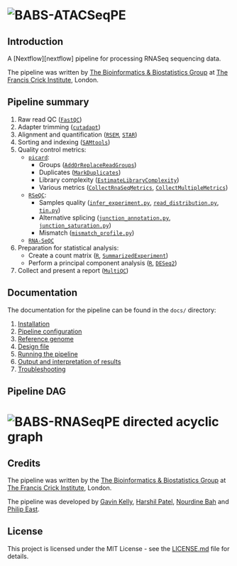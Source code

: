
# ![BABS-ATACSeqPE][logo]

## Introduction

A [Nextflow][nextflow] pipeline for processing RNASeq sequencing data.

The pipeline was written by [The Bioinformatics & Biostatistics Group][url_babs] at [The Francis Crick Institute][url_crick], London.

## Pipeline summary

1. Raw read QC ([`FastQC`](https://www.bioinformatics.babraham.ac.uk/projects/fastqc))
2. Adapter trimming ([`cutadapt`](https://cutadapt.readthedocs.io/en/stable))
3. Alignment and quantification ([`RSEM`](https://github.com/deweylab/RSEM), [`STAR`](https://github.com/alexdobin/STAR))
4. Sorting and indexing ([`SAMtools`](http://www.htslib.org/doc/samtools.html))
5. Quality control metrics:
	* [`picard`](https://broadinstitute.github.io/picard/index.html):
		* Groups ([`AddOrReplaceReadGroups`](https://broadinstitute.github.io/picard/command-line-overview.html#AddOrReplaceReadGroups))
		* Duplicates ([`MarkDuplicates`](https://broadinstitute.github.io/picard/command-line-overview.html#MarkDuplicates))
		* Library complexity ([`EstimateLibraryComplexity`](https://broadinstitute.github.io/picard/command-line-overview.html#EstimateLibraryComplexity))
		* Various metrics ([`CollectRnaSeqMetrics`](https://broadinstitute.github.io/picard/command-line-overview.html#CollectRnaSeqMetrics), [`CollectMultipleMetrics`](https://broadinstitute.github.io/picard/command-line-overview.html#CollectMultipleMetrics))
	* [`RSeQC`](http://rseqc.sourceforge.net):
		* Samples quality ([`infer_experiment.py`](http://rseqc.sourceforge.net/#infer-experiment-py), [`read_distribution.py`](http://rseqc.sourceforge.net/#read-distribution-py), [`tin.py`](http://rseqc.sourceforge.net/#tin-py))
		* Alternative splicing ([`junction_annotation.py`](http://rseqc.sourceforge.net/#junction-annotation-py), [`junction_saturation.py`](http://rseqc.sourceforge.net/#junction-saturation-py))
		* Mismatch ([`mismatch_profile.py`](http://rseqc.sourceforge.net/#mismatch-profile-py))
	* [`RNA-SeQC`](http://archive.broadinstitute.org/cancer/cga/rna-seqc)
6. Preparation for statistical analysis:
	* Create a count matrix ([`R`](https://www.r-project.org), [`SummarizedExperiment`](https://bioconductor.org/packages/release/bioc/html/SummarizedExperiment.html))
	* Perform a principal component analysis ([`R`](https://www.r-project.org), [`DESeq2`](https://bioconductor.org/packages/release/bioc/html/DESeq2.html))
8. Collect and present a report ([`MultiQC`](http://multiqc.info))

## Documentation

The documentation for the pipeline can be found in the `docs/` directory:

1. [Installation](docs/install.md)
2. [Pipeline configuration](docs/config.md)
3. [Reference genome](docs/genome.md)
4. [Design file](docs/design.md)
5. [Running the pipeline](docs/usage.md)
6. [Output and interpretation of results](docs/output.md)
7. [Troubleshooting](docs/troubleshooting.md)

## Pipeline DAG

# ![BABS-RNASeqPE directed acyclic graph][dag]

## Credits

The pipeline was written by the [The Bioinformatics & Biostatistics Group][url_babs] at [The Francis Crick Institute][url_crick], London.

The pipeline was developed by [Gavin Kelly](mailto:gavin.kelly@crick.ac.uk), [Harshil Patel](mailto:harshil.patel@crick.ac.uk), [Nourdine Bah](mailto:nourdine.bah@crick.ac.uk) and [Philip East](mailto:philip.east@crick.ac.uk).

## License

This project is licensed under the MIT License - see the [LICENSE.md](LICENSE.md) file for details.

[url_babs]: https://www.crick.ac.uk/research/science-technology-platforms/bioinformatics-and-biostatistics
[url_fastqc]: https://www.bioinformatics.babraham.ac.uk/projects/fastqc
[url_crick]: https://www.crick.ac.uk
[url_nextflow]: http://www.nextflow.io
[url_nextflow_tuto]: http://www.nextflow.io/docs/latest/getstarted.html#get-started
[url_picard]: https://broadinstitute.github.io/picard/index.html
[url_picard_complexity]: https://broadinstitute.github.io/picard/command-line-overview.html#EstimateLibraryComplexity
[url_picard_duplicate]: https://broadinstitute.github.io/picard/command-line-overview.html#MarkDuplicates
[url_picard_group]: https://broadinstitute.github.io/picard/command-line-overview.html#AddOrReplaceReadGroups
[url_picard_multimetrics]: https://broadinstitute.github.io/picard/command-line-overview.html#CollectMultipleMetrics
[url_picard_rnaseqmetrics]: https://broadinstitute.github.io/picard/command-line-overview.html#CollectRnaSeqMetrics
[url_cutadapt]: https://cutadapt.readthedocs.io/en/stable
[url_star]: https://github.com/alexdobin/STAR
[url_rsem]: https://github.com/deweylab/RSEM
[url_rsem_calculate_expression]: http://deweylab.biostat.wisc.edu/rsem/rsem-calculate-expression.html
[url_r]: https://www.r-project.org
[url_deseq2]: https://bioconductor.org/packages/release/bioc/html/DESeq2.html
[url_summarized_experiment]: https://bioconductor.org/packages/release/bioc/html/SummarizedExperiment.html
[url_samtools]: http://www.htslib.org/doc/samtools.html
[url_fastq_screen]: https://www.bioinformatics.babraham.ac.uk/projects/fastq_screen
[url_rseqc]: http://rseqc.sourceforge.net
[url_rseqc_infer_experiment]: http://rseqc.sourceforge.net/#infer-experiment-py
[url_rseqc_junction_annotation]: http://rseqc.sourceforge.net/#junction-annotation-py
[url_rseqc_junction_saturation]: http://rseqc.sourceforge.net/#junction-saturation-py
[url_rseqc_mismatch_profile]: http://rseqc.sourceforge.net/#mismatch-profile-py
[url_rseqc_read_distribution]: http://rseqc.sourceforge.net/#read-distribution-py
[url_rseqc_tin]: http://rseqc.sourceforge.net/#tin-py
[url_rnaseqc]: http://archive.broadinstitute.org/cancer/cga/rna-seqc
[url_multiqc]: http://multiqc.info

[logo]: https://raw.githubusercontent.com/crickbabs/BABS-RNASeq/master/docs/images/BABS-RNASeq_logo.png
[dag]: https://raw.githubusercontent.com/crickbabs/BABS-RNASeq/master/docs/images/dag/dag.png

